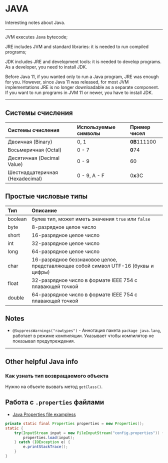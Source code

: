 # JAVA
Interesting notes about Java.

***

JVM executes Java bytecode;

JRE includes JVM and standard libraries: it is needed to run compiled programs;

JDK includes JRE and development tools: it is needed to develop programs. As a developer, you need to install JDK.

Before Java 11, if you wanted only to run a Java program, JRE was enough for you.
However, since Java 11 was released, for most JVM implementations JRE is no longer downloadable as a separate component. If you want to run programs in JVM 11 or newer, you have to install JDK.

*** 




## Системы счисления

|Системы счисления               |Используемые символы  |Пример чисел|
|:------------------------------ |:-------------------  |:------------------|
|Двоичная (Binary)               |0, 1                  |<b>0B</b>111100    |
|Восьмеричная (Octal)            |0 - 7                 |<b>0</b>74         |
|Десятичная (Decimal Value)      |0 - 9                 |60                 |
|Шестнадцатеричная (Hexadecimal) |0 - 9, A - F          |0<b>x</b>3C        |


## Простые числовые типы
|Тип      |Описание|
|:--------|:--------------------------------------------------------------------------------  |
|boolean  |булев тип, может иметь значения `true` или `false`                                 |
|byte     |8-разрядное целое число                                                            |
|short    |16-разрядное целое число                                                           |
|int      |32-разрядное целое число                                                           |
|long     |64-разрядное целое число                                                           |
|char     |16-разрядное беззнаковое целое, представляющее собой символ UTF-16 (буквы и цифры) |
|float    |32-разрядное число в формате IEEE 754 с плавающей точкой                           |
|double   |64-разрядное число в формате IEEE 754 с плавающей точкой                           |

## Notes
* `@SuppressWarnings("rawtypes")` - Аннотация пакета `package java.lang`, работает в режиме компиляции. 
  Указывает чтобы компилятор не показывал предупреждения.
  

***

## Other helpful Java info 
### Как узнать тип возвращаемого объекта
Нужно на объекте вызвать метод `getClass()`.


## Работа с `.properties` файлами
* [Java Properties file exampless](https://mkyong.com/java/java-properties-file-examples/)
```java
private static final Properties properties = new Properties();
static {
    try(InputStream input = new FileInputStream("config.properties")) {
        properties.load(input);
    } catch (IOException e) {
        e.printStackTrace();
    }
}
```

